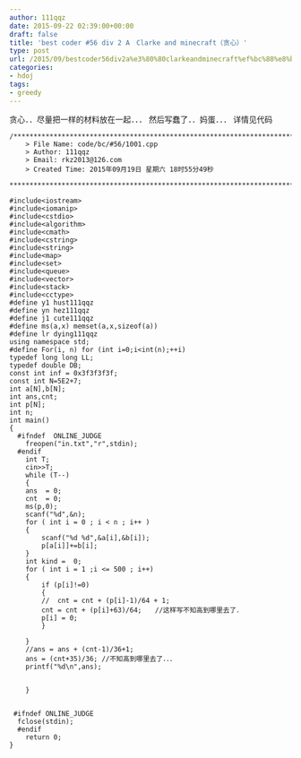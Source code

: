 ```yaml
---
author: 111qqz
date: 2015-09-22 02:39:00+00:00
draft: false
title: 'best coder #56 div 2 A　Clarke and minecraft（贪心）'
type: post
url: /2015/09/bestcoder56div2a%e3%80%80clarkeandminecraft%ef%bc%88%e8%b4%aa%e5%bf%83%ef%bc%89/
categories:
- hdoj
tags:
- greedy
---
```


贪心．．尽量把一样的材料放在一起．．．
然后写蠢了．．妈蛋．．．
详情见代码




 

    
    /*************************************************************************
    	> File Name: code/bc/#56/1001.cpp
    	> Author: 111qqz
    	> Email: rkz2013@126.com 
    	> Created Time: 2015年09月19日 星期六 18时55分49秒
     ************************************************************************/
    
    #include<iostream>
    #include<iomanip>
    #include<cstdio>
    #include<algorithm>
    #include<cmath>
    #include<cstring>
    #include<string>
    #include<map>
    #include<set>
    #include<queue>
    #include<vector>
    #include<stack>
    #include<cctype>
    #define y1 hust111qqz
    #define yn hez111qqz
    #define j1 cute111qqz
    #define ms(a,x) memset(a,x,sizeof(a))
    #define lr dying111qqz
    using namespace std;
    #define For(i, n) for (int i=0;i<int(n);++i)  
    typedef long long LL;
    typedef double DB;
    const int inf = 0x3f3f3f3f;
    const int N=5E2+7;
    int a[N],b[N];
    int ans,cnt;
    int p[N];
    int n;
    int main()
    {
      #ifndef  ONLINE_JUDGE 
        freopen("in.txt","r",stdin);  
      #endif
        int T;
        cin>>T;
        while (T--)
        {
    	ans  = 0;
    	cnt  = 0;
    	ms(p,0);
    	scanf("%d",&n);
    	for ( int i = 0 ; i < n ; i++ )
    	{
    	    scanf("%d %d",&a[i],&b[i]);
    	    p[a[i]]+=b[i];
    	}
    	int kind =  0;
    	for ( int i = 1 ;i <= 500 ; i++)
    	{
    	    if (p[i]!=0)
    	    {
    	    //	cnt = cnt + (p[i]-1)/64 + 1;
    		cnt = cnt + (p[i]+63)/64;　　//这样写不知高到哪里去了．
    		p[i] = 0;
    	    }
    
    	}
    	//ans = ans + (cnt-1)/36+1;
    	ans = (cnt+35)/36; //不知高到哪里去了．．．
    	printf("%d\n",ans);
    
    
        }
      
      
     #ifndef ONLINE_JUDGE  
      fclose(stdin);
      #endif
    	return 0;
    }
    




